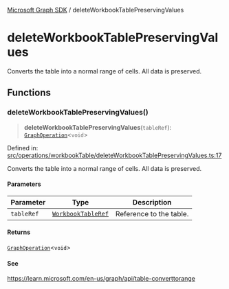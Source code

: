 [Microsoft Graph SDK](README.md) / deleteWorkbookTablePreservingValues

# deleteWorkbookTablePreservingValues

Converts the table into a normal range of cells. All data is preserved.

## Functions

### deleteWorkbookTablePreservingValues()

> **deleteWorkbookTablePreservingValues**(`tableRef`): [`GraphOperation`](GraphOperation.md#graphoperation)\<`void`\>

Defined in: [src/operations/workbookTable/deleteWorkbookTablePreservingValues.ts:17](https://github.com/Future-Secure-AI/microsoft-graph/blob/main/src/operations/workbookTable/deleteWorkbookTablePreservingValues.ts#L17)

Converts the table into a normal range of cells. All data is preserved.

#### Parameters

| Parameter | Type | Description |
| ------ | ------ | ------ |
| `tableRef` | [`WorkbookTableRef`](WorkbookTable-1.md#workbooktableref) | Reference to the table. |

#### Returns

[`GraphOperation`](GraphOperation.md#graphoperation)\<`void`\>

#### See

https://learn.microsoft.com/en-us/graph/api/table-converttorange
